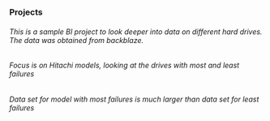 ### Projects
###### This is a sample BI project to look deeper into data on different hard drives. The data was obtained from backblaze.
###### Focus is on Hitachi models, looking at the drives with most and least failures
###### Data set for model with most failures is much larger than data set for least failures
